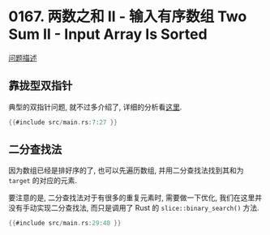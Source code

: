 # 0167. 两数之和 II - 输入有序数组 Two Sum II - Input Array Is Sorted

[问题描述](https://leetcode.com/problems/two-sum-ii-input-array-is-sorted)

## 靠拢型双指针

典型的双指针问题, 就不过多介绍了, 详细的分析看[这里](../../two-pointers/close-up.md).

```rust
{{#include src/main.rs:7:27 }}
```

## 二分查找法

因为数组已经是排好序的了, 也可以先遍历数组, 并用二分查找法找到其和为 `target` 的对应的元素.

要注意的是, 二分查找法对于有很多的重复元素时, 需要做一下优化, 我们在这里并没有手动实现二分查找法,
而只是调用了 Rust 的 `slice::binary_search()` 方法.

```rust
{{#include src/main.rs:29:40 }}
```